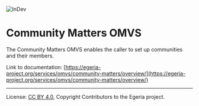 <!-- SPDX-License-Identifier: CC-BY-4.0 -->
<!-- Copyright Contributors to the Egeria project. -->

![InDev](../../../images/egeria-content-status-in-development.png#pagewidth)

# Community Matters OMVS 

The Community Matters OMVS enables the caller to set up communities and their members.

Link to documentation: [https://egeria-project.org/services/omvs/community-matters/overview/](https://egeria-project.org/services/omvs/community-matters/overview/)

----
License: [CC BY 4.0](https://creativecommons.org/licenses/by/4.0/),
Copyright Contributors to the Egeria project.